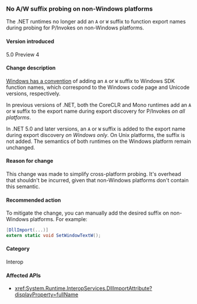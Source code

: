 ### No A/W suffix probing on non-Windows platforms

The .NET runtimes no longer add an `A` or `W` suffix to function export names during probing for P/Invokes on non-Windows platforms.

#### Version introduced

5.0 Preview 4

#### Change description

[Windows has a convention](/windows/win32/intl/conventions-for-function-prototypes) of adding an `A` or `W` suffix to Windows SDK function names, which correspond to the Windows code page and Unicode versions, respectively.

In previous versions of .NET, both the CoreCLR and Mono runtimes add an `A` or `W` suffix to the export name during export discovery for P/Invokes *on all platforms*.

In .NET 5.0 and later versions, an `A` or `W` suffix is added to the export name during export discovery *on Windows only*. On Unix platforms, the suffix is not added. The semantics of both runtimes on the Windows platform remain unchanged.

#### Reason for change

This change was made to simplify cross-platform probing. It's overhead that shouldn't be incurred, given that non-Windows platforms don't contain this semantic.

#### Recommended action

To mitigate the change, you can manually add the desired suffix on non-Windows platforms. For example:

```csharp
[DllImport(...)]
extern static void SetWindowTextW();
```

#### Category

Interop

#### Affected APIs

- <xref:System.Runtime.InteropServices.DllImportAttribute?displayProperty=fullName>

<!--

#### Affected APIs

- `T:System.Runtime.InteropServices.DllImportAttribute`

-->
